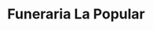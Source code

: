 ---
title: "Funeraria La Popular"
url: /barrio-santa-ana/funeraria-la-popular/
shop: Bestattungen
---